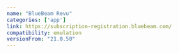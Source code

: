 ```yaml
---
name: "BlueBeam Revu"
categories: ['app']
link: https://subscription-registration.bluebeam.com/
compatibility: emulation
versionFrom: "21.0.50"
---
```


